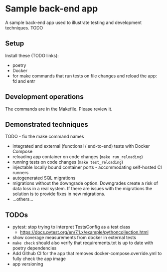 Sample back-end app
===================

A sample back-end app used to illustrate testing and development techniques. TODO

## Setup

Install these (TODO links):
- poetry
- Docker
- for make commands that run tests on file changes and reload the app: fd and entr

## Development operations

The commands are in the Makefile. Please review it.

## Demonstrated techniques

TODO - fix the make command names

- integrated and external (functional / end-to-end) tests with Docker Compose
- reloading app container on code changes (`make run_reloading`)
- running tests on code changes (`make test_reloading`)
- injectable locally bound container ports - accommodating self-hosted CI runners
- autogenerated SQL migrations
- migrations without the downgrade option. Downgrades create a risk of data loss in a real system.
  If there are issues with the migrations the solution is to provide fixes in new migrations.
- ...others...


## TODOs

- pytest: stop trying to interpret TestsConfig as a test class
  - https://docs.pytest.org/en/7.1.x/example/pythoncollection.html
- show coverage measurements from docker in external tests
- `make check` should also verify that requirements.txt is up to date with poetry dependencies
- Add Github CI for the app that removes docker-compose.override.yml to fully check the app image
- app versioning
